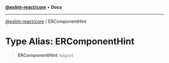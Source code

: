[**@eslint-react/core**](../README.md) • **Docs**

***

[@eslint-react/core](../README.md) / ERComponentHint

# Type Alias: ERComponentHint

> **ERComponentHint**: `bigint`
